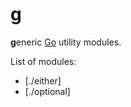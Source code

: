 g
=

**g**eneric [Go](https://go.dev/) utility modules.

List of modules:

- [./either]
- [./optional]
